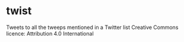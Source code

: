 # twist
Tweets to all the tweeps mentioned in a Twitter list
Creative Commons licence: Attribution 4.0 International
